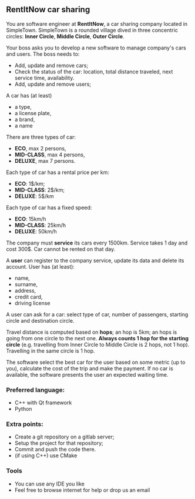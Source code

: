 ## RentItNow car sharing

You are software engineer at **RentItNow**, a car sharing company located in SimpleTown.
SimpleTown is a rounded village dived in three concentric circles: **Inner Circle**, **Middle Circle**, **Outer Circle**.

Your boss asks you to develop a new software to manage company's cars and users.
The boss needs to:
- Add, update and remove cars;
- Check the status of the car: location, total distance traveled, next service time, availability.
- Add, update and remove users;

A car has (at least)
- a type, 
- a license plate, 
- a brand,
- a name

There are three types of car: 
- **ECO**, max 2 persons,
- **MID-CLASS**, max 4 persons,
- **DELUXE**, max 7 persons.

Each type of car has a rental price per km:
- **ECO**: 1$/km;
- **MID-CLASS**: 2$/km;
- **DELUXE**: 5$/km

Each type of car has a fixed speed:
- **ECO**: 15km/h
- **MID-CLASS**: 25km/h
- **DELUXE**: 50km/h

The company must **service** its cars every 1500km. Service takes 1 day and cost 300$. Car cannot be rented on that day.

A **user** can register to the company service, update its data and delete its account. User has (at least):
- name, 
- surname, 
- address, 
- credit card,
- driving license

A user can ask for a car: select type of car, number of passengers, starting circle and destination circle. 

Travel distance is computed based on **hops**; an hop is 5km; an hops is going from one circle to the next one. **Always counts 1 hop for the starting circle**
(e.g. travelling from Inner Circle to Middle Circle is 2 hops, not 1 hop). Travelling in the same circle is 1 hop.

The software select the best car for the user based on some metric (up to you), calculate the cost of the trip and make the payment.
If no car is available, the software presents the user an expected waiting time. 


### Preferred language:
- C++ with Qt framework
- Python

### Extra points:
- Create a git repository on a gitlab server;
- Setup the project for that repository;
- Commit and push the code there.
- (if using C++) use CMake

### Tools
- You can use any IDE you like
- Feel free to browse internet for help or drop us an email
